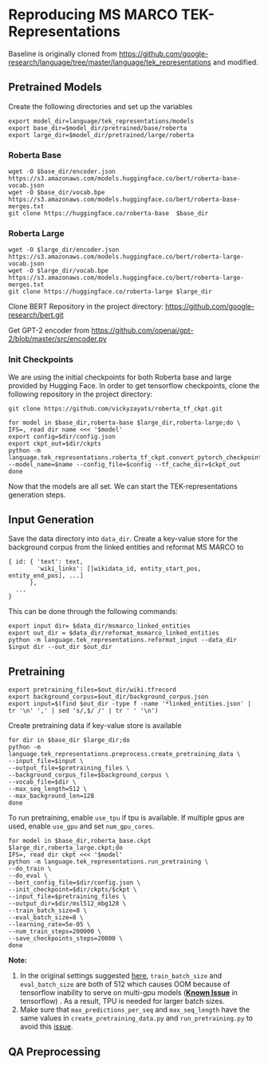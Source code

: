 # Reproducing MS MARCO TEK-Representations

Baseline is originally cloned from https://github.com/google-research/language/tree/master/language/tek_representations
and modified.

## Pretrained Models
Create the following directories and set up the variables
```
export model_dir=language/tek_representations/models
export base_dir=$model_dir/pretrained/base/roberta
export large_dir=$model_dir/pretrained/large/roberta
```
### Roberta Base
```
wget -O $base_dir/encoder.json https://s3.amazonaws.com/models.huggingface.co/bert/roberta-base-vocab.json
wget -O $base_dir/vocab.bpe https://s3.amazonaws.com/models.huggingface.co/bert/roberta-base-merges.txt 
git clone https://huggingface.co/roberta-base  $base_dir
```

### Roberta Large
```
wget -O $large_dir/encoder.json https://s3.amazonaws.com/models.huggingface.co/bert/roberta-large-vocab.json 
wget -O $large_dir/vocab.bpe https://s3.amazonaws.com/models.huggingface.co/bert/roberta-large-merges.txt 
git clone https://huggingface.co/roberta-large $large_dir
```

Clone BERT Repository in the project directory: 
https://github.com/google-research/bert.git

Get GPT-2 encoder from https://github.com/openai/gpt-2/blob/master/src/encoder.py

### Init Checkpoints

We are using the initial checkpoints for both Roberta base and large provided by Hugging Face.
In order to get tensorflow checkpoints, clone the following repository in the project directory:

`git clone https://github.com/vickyzayats/roberta_tf_ckpt.git`

```
for model in $base_dir,roberta-base $large_dir,roberta-large;do \
IFS=, read dir name <<< '$model'
export config=$dir/config.json 
export ckpt_out=$dir/ckpts
python -m language.tek_representations.roberta_tf_ckpt.convert_pytorch_checkpoint_to_tf --model_name=$name --config_file=$config --tf_cache_dir=$ckpt_out
done
```

Now that the models are all set. We can start the TEK-representations generation steps.
 
## Input Generation

Save the data directory into `data_dir`. Create a key-value store for the background corpus from the linked entities and reformat MS MARCO to
```
{ id: { 'text': text, 
        'wiki_links': [[wikidata_id, entity_start_pos, entity_end_pos], ...]
      },
  ...
}
```
This can be done through the following commands:
```
export input dir= $data_dir/msmarco_linked_entities
export out_dir = $data_dir/reformat_msmarco_linked_entities
python -m language.tek_representations.reformat_input --data_dir $input dir --out_dir $out_dir
```
## Pretraining
```
export pretraining_files=$out_dir/wiki.tfrecord
export background_corpus=$out_dir/background_corpus.json
export input=$(find $out_dir -type f -name '*linked_entities.json' | tr '\n' ',' | sed 's/,$/ /' | tr ' ' '\n')
```
Create pretraining data if key-value store is available
```
for dir in $base_dir $large_dir;do
python -m language.tek_representations.preprocess.create_pretraining_data \
--input_file=$input \
--output_file=$pretraining_files \
--background_corpus_file=$background_corpus \
--vocab_file=$dir \
--max_seq_length=512 \
--max_background_len=128
done
```
To run pretraining, enable `use_tpu` if tpu is available. If multiple gpus are used,
enable `use_gpu` and set `num_gpu_cores`.
```
for model in $base_dir,roberta_base.ckpt $large_dir,roberta_large.ckpt;do
IFS=, read dir ckpt <<< '$model'
python -m language.tek_representations.run_pretraining \
--do_train \
--do_eval \
--bert_config_file=$dir/config.json \
--init_checkpoint=$dir/ckpts/$ckpt \
--input_file=$pretraining_files \
--output_dir=$dir/msl512_mbg128 \
--train_batch_size=8 \
--eval_batch_size=8 \
--learning_rate=5e-05 \
--num_train_steps=200000 \
--save_checkpoints_steps=20000 \
done
```
**Note:** 

1. In the original settings suggested [here](https://arxiv.org/pdf/2004.12006.pdf), `train_batch_size` and `eval_batch_size` are both of 512 which causes OOM because of tensorflow inability to serve on multi-gpu models (**[Known Issue](https://github.com/tensorflow/serving/issues/311)** in tensorflow) . As a result, TPU is needed for larger batch sizes.
2. Make sure that `max_predictions_per_seq` and `max_seq_length` have the same values in `create_pretraining_data.py` and `run_pretraining.py` to avoid this [issue](https://github.com/google-research/bert/issues/75).

## QA Preprocessing